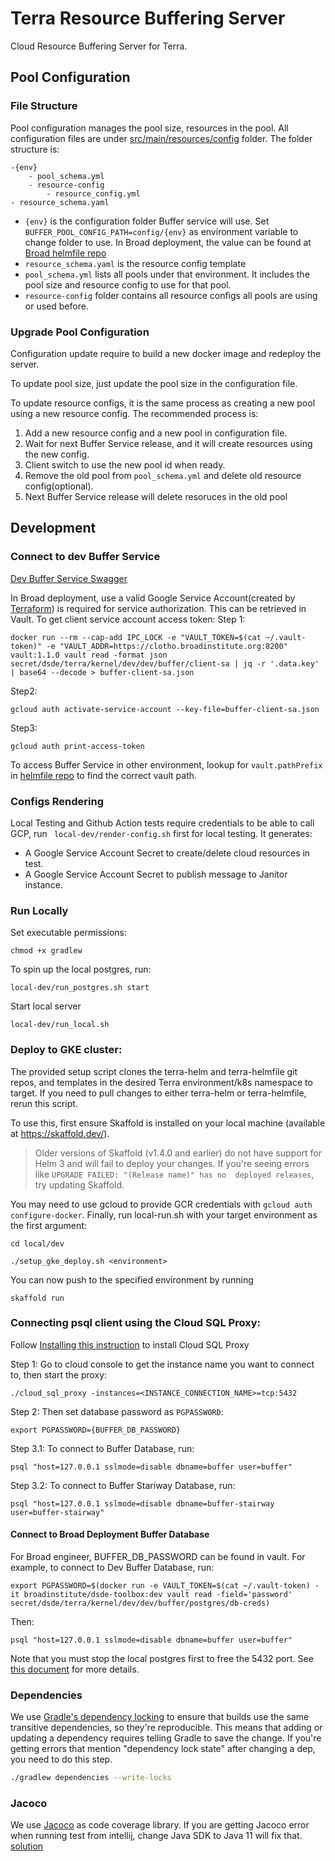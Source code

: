 # Terra Resource Buffering Server
Cloud Resource Buffering Server for Terra. 

## Pool Configuration
### File Structure
Pool configuration manages the pool size, resources in the pool. All configuration files are under [src/main/resources/config](src/main/resources/config) folder.
The folder structure is: 
```
-{env}
    - pool_schema.yml
    - resource-config
        - resource_config.yml
- resource_schema.yaml
```
* `{env}` is the configuration folder Buffer service will use. Set `BUFFER_POOL_CONFIG_PATH=config/{env}` as environment variable to change folder to use.
In Broad deployment, the value can be found at [Broad helmfile repo](https://github.com/broadinstitute/terra-helmfile/blob/master/terra/values/buffer/live/dev.yaml#L18) 
* `resource_schema.yaml` is the resource config template
* `pool_schema.yml` lists all pools under that environment. It includes the pool size and resource config to use for that pool.
* `resource-config` folder contains all resource configs all pools are using or used before. 

### Upgrade Pool Configuration
Configuration update require to build a new docker image and redeploy the server.

To update pool size, just update the pool size in the configuration file. 

To update resource configs, it is the same process as creating a new pool using a new resource config. The recommended process is:
1. Add a new resource config and a new pool in configuration file.
2. Wait for next Buffer Service release, and it will create resources using the new config. 
3. Client switch to use the new pool id when ready.
4. Remove the old pool from `pool_schema.yml` and delete old resource config(optional).
5. Next Buffer Service release will delete resoruces in the old pool

## Development
### Connect to dev Buffer Service
[Dev Buffer Service Swagger](https://buffer.dsde-dev.broadinstitute.org/swagger-ui.html)

In Broad deployment, use a valid Google Service Account(created by [Terraform](https://github.com/broadinstitute/terraform-ap-modules/blob/master/buffer/sa.tf#L83)) is required for service authorization. This can be retrieved in Vault.
To get client service account access token:
Step 1:
```
docker run --rm --cap-add IPC_LOCK -e "VAULT_TOKEN=$(cat ~/.vault-token)" -e "VAULT_ADDR=https://clotho.broadinstitute.org:8200" vault:1.1.0 vault read -format json secret/dsde/terra/kernel/dev/dev/buffer/client-sa | jq -r '.data.key' | base64 --decode > buffer-client-sa.json
```
Step2: 
```
gcloud auth activate-service-account --key-file=buffer-client-sa.json
```
Step3:
```
gcloud auth print-access-token
```

To access Buffer Service in other environment, lookup for `vault.pathPrefix` in [helmfile repo](https://github.com/broadinstitute/terra-helmfile/tree/master/terra/values/buffer) to find the correct vault path.

### Configs Rendering
Local Testing and Github Action tests require credentials to be able to call GCP, run
``` local-dev/render-config.sh``` first for local testing. It generates:
* A Google Service Account Secret to create/delete cloud resources in test.
* A Google Service Account Secret to publish message to Janitor instance.

### Run Locally
Set executable permissions:
```
chmod +x gradlew
```

To spin up the local postgres, run:
```
local-dev/run_postgres.sh start
```
Start local server
```
local-dev/run_local.sh
```

### Deploy to GKE cluster:
The provided setup script clones the terra-helm and terra-helmfile git repos,
and templates in the desired Terra environment/k8s namespace to target.
If you need to pull changes to either terra-helm or terra-helmfile, rerun this script.

To use this, first ensure Skaffold is installed on your local machine 
(available at https://skaffold.dev/). 

> Older versions of Skaffold (v1.4.0 and earlier) do not have support for Helm 3 and will fail to deploy your 
changes. If you're seeing errors like `UPGRADE FAILED: "(Release name)" has no 
deployed releases`, try updating Skaffold.

You may need to use gcloud to provide GCR
 credentials with `gcloud auth configure-docker`. Finally, run local-run.sh with
  your target environment as the first argument:

```
cd local/dev
```
```
./setup_gke_deploy.sh <environment>
```

You can now push to the specified environment by running

```
skaffold run
```

### Connecting psql client using the Cloud SQL Proxy:
Follow [Installing this instruction](https://cloud.google.com/sql/docs/mysql/sql-proxy#macos-64-bit)
to install Cloud SQL Proxy 

Step 1: Go to cloud console to get the instance name you want to connect to, then start the proxy:
```
./cloud_sql_proxy -instances=<INSTANCE_CONNECTION_NAME>=tcp:5432
```
Step 2: Then set database password as `PGPASSWORD`:
```
export PGPASSWORD={BUFFER_DB_PASSWORD}
```
Step 3.1: To connect to Buffer Database, run:
```
psql "host=127.0.0.1 sslmode=disable dbname=buffer user=buffer"
```
Step 3.2: To connect to Buffer Stariway Database, run:
```
psql "host=127.0.0.1 sslmode=disable dbname=buffer-stairway user=buffer-stairway"
```
#### Connect to Broad Deployment Buffer Database
For Broad engineer, BUFFER_DB_PASSWORD can be found in vault. For example, to connect to Dev Buffer Database, run:
```
export PGPASSWORD=$(docker run -e VAULT_TOKEN=$(cat ~/.vault-token) -it broadinstitute/dsde-toolbox:dev vault read -field='password' secret/dsde/terra/kernel/dev/dev/buffer/postgres/db-creds)
```
Then:
```
psql "host=127.0.0.1 sslmode=disable dbname=buffer user=buffer"
```

Note that you must stop the local postgres first to free the 5432 port.
See [this document](https://cloud.google.com/sql/docs/postgres/connect-admin-proxy) for more details.

### Dependencies
We use [Gradle's dependency locking](https://docs.gradle.org/current/userguide/dependency_locking.html)
to ensure that builds use the same transitive dependencies, so they're reproducible. This means that
adding or updating a dependency requires telling Gradle to save the change. If you're getting errors
that mention "dependency lock state" after changing a dep, you need to do this step.

```sh
./gradlew dependencies --write-locks
```

### Jacoco
We use [Jacoco](https://www.eclemma.org/jacoco/) as code coverage library. If you are getting Jacoco error when running
test from intellij, change Java SDK to Java 11 will fix that. [solution](https://stackoverflow.com/questions/59945979/java-lang-nosuchfieldexception-error-from-jacoco)

